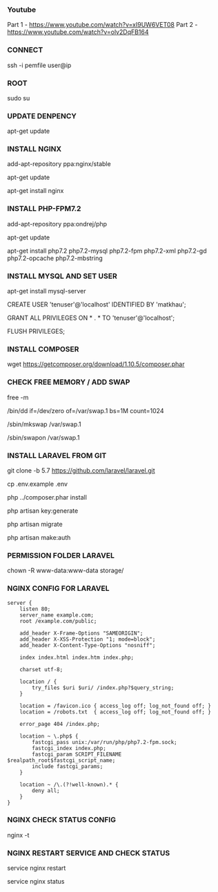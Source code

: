 ### Youtube
Part 1 - https://www.youtube.com/watch?v=xI9UW6VET08
Part 2 - https://www.youtube.com/watch?v=olv2DqFB164

### CONNECT
ssh -i pemfile user@ip

### ROOT
sudo su

### UPDATE DENPENCY
apt-get update

### INSTALL NGINX
add-apt-repository ppa:nginx/stable

apt-get update

apt-get install nginx

### INSTALL PHP-FPM7.2
add-apt-repository ppa:ondrej/php

apt-get update

apt-get install php7.2 php7.2-mysql php7.2-fpm php7.2-xml php7.2-gd php7.2-opcache php7.2-mbstring

### INSTALL MYSQL AND SET USER
apt-get install mysql-server

CREATE USER 'tenuser'@'localhost' IDENTIFIED BY 'matkhau';

GRANT ALL PRIVILEGES ON * . * TO 'tenuser'@'localhost';

FLUSH PRIVILEGES;

### INSTALL COMPOSER
wget https://getcomposer.org/download/1.10.5/composer.phar

### CHECK FREE MEMORY / ADD SWAP
free -m

/bin/dd if=/dev/zero of=/var/swap.1 bs=1M count=1024

/sbin/mkswap /var/swap.1

/sbin/swapon /var/swap.1


### INSTALL LARAVEL FROM GIT
git clone -b 5.7 https://github.com/laravel/laravel.git

cp .env.example .env

php ../composer.phar install

php artisan key:generate

php artisan migrate

php artisan make:auth

### PERMISSION FOLDER LARAVEL
chown -R www-data:www-data storage/

### NGINX CONFIG FOR LARAVEL
```
server {
    listen 80;
    server_name example.com;
    root /example.com/public;

    add_header X-Frame-Options "SAMEORIGIN";
    add_header X-XSS-Protection "1; mode=block";
    add_header X-Content-Type-Options "nosniff";

    index index.html index.htm index.php;

    charset utf-8;

    location / {
        try_files $uri $uri/ /index.php?$query_string;
    }

    location = /favicon.ico { access_log off; log_not_found off; }
    location = /robots.txt  { access_log off; log_not_found off; }

    error_page 404 /index.php;

    location ~ \.php$ {
        fastcgi_pass unix:/var/run/php/php7.2-fpm.sock;
        fastcgi_index index.php;
        fastcgi_param SCRIPT_FILENAME $realpath_root$fastcgi_script_name;
        include fastcgi_params;
    }

    location ~ /\.(?!well-known).* {
        deny all;
    }
}
```
### NGINX CHECK STATUS CONFIG
nginx -t

### NGINX RESTART SERVICE AND CHECK STATUS
service nginx restart

service nginx status
